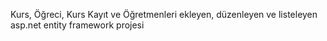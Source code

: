 Kurs, Öğreci, Kurs Kayıt ve Öğretmenleri ekleyen, düzenleyen ve listeleyen asp.net entity framework projesi
